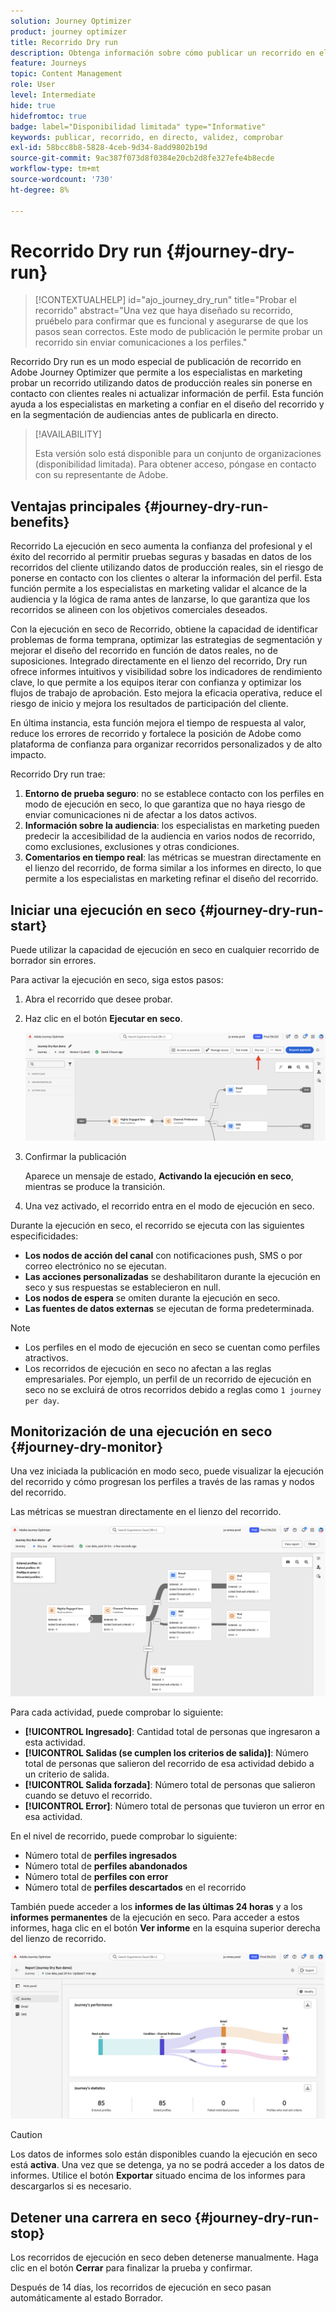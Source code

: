 ```yaml
---
solution: Journey Optimizer
product: journey optimizer
title: Recorrido Dry run
description: Obtenga información sobre cómo publicar un recorrido en el modo de ejecución en seco
feature: Journeys
topic: Content Management
role: User
level: Intermediate
hide: true
hidefromtoc: true
badge: label="Disponibilidad limitada" type="Informative"
keywords: publicar, recorrido, en directo, validez, comprobar
exl-id: 58bcc8b8-5828-4ceb-9d34-8add9802b19d
source-git-commit: 9ac387f073d8f0384e20cb2d8fe327efe4b8ecde
workflow-type: tm+mt
source-wordcount: '730'
ht-degree: 8%

---
```


# Recorrido Dry run {#journey-dry-run}

>[!CONTEXTUALHELP]
>id="ajo_journey_dry_run"
>title="Probar el recorrido"
>abstract="Una vez que haya diseñado su recorrido, pruébelo para confirmar que es funcional y asegurarse de que los pasos sean correctos. Este modo de publicación le permite probar un recorrido sin enviar comunicaciones a los perfiles."

Recorrido Dry run es un modo especial de publicación de recorrido en Adobe Journey Optimizer que permite a los especialistas en marketing probar un recorrido utilizando datos de producción reales sin ponerse en contacto con clientes reales ni actualizar información de perfil.  Esta función ayuda a los especialistas en marketing a confiar en el diseño del recorrido y en la segmentación de audiencias antes de publicarla en directo.


>[!AVAILABILITY]
>
>Esta versión solo está disponible para un conjunto de organizaciones (disponibilidad limitada). Para obtener acceso, póngase en contacto con su representante de Adobe.


## Ventajas principales {#journey-dry-run-benefits}

Recorrido La ejecución en seco aumenta la confianza del profesional y el éxito del recorrido al permitir pruebas seguras y basadas en datos de los recorridos del cliente utilizando datos de producción reales, sin el riesgo de ponerse en contacto con los clientes o alterar la información del perfil. Esta función permite a los especialistas en marketing validar el alcance de la audiencia y la lógica de rama antes de lanzarse, lo que garantiza que los recorridos se alineen con los objetivos comerciales deseados.

Con la ejecución en seco de Recorrido, obtiene la capacidad de identificar problemas de forma temprana, optimizar las estrategias de segmentación y mejorar el diseño del recorrido en función de datos reales, no de suposiciones. Integrado directamente en el lienzo del recorrido, Dry run ofrece informes intuitivos y visibilidad sobre los indicadores de rendimiento clave, lo que permite a los equipos iterar con confianza y optimizar los flujos de trabajo de aprobación. Esto mejora la eficacia operativa, reduce el riesgo de inicio y mejora los resultados de participación del cliente.

En última instancia, esta función mejora el tiempo de respuesta al valor, reduce los errores de recorrido y fortalece la posición de Adobe como plataforma de confianza para organizar recorridos personalizados y de alto impacto.

Recorrido Dry run trae:

1. **Entorno de prueba seguro**: no se establece contacto con los perfiles en modo de ejecución en seco, lo que garantiza que no haya riesgo de enviar comunicaciones ni de afectar a los datos activos.
1. **Información sobre la audiencia**: los especialistas en marketing pueden predecir la accesibilidad de la audiencia en varios nodos de recorrido, como exclusiones, exclusiones y otras condiciones.
1. **Comentarios en tiempo real**: las métricas se muestran directamente en el lienzo del recorrido, de forma similar a los informes en directo, lo que permite a los especialistas en marketing refinar el diseño del recorrido.

## Iniciar una ejecución en seco {#journey-dry-run-start}

Puede utilizar la capacidad de ejecución en seco en cualquier recorrido de borrador sin errores.

Para activar la ejecución en seco, siga estos pasos:

1. Abra el recorrido que desee probar.
1. Haz clic en el botón **Ejecutar en seco**.

   ![Iniciar la ejecución en seco del recorrido](assets/dry-run-button.png)

1. Confirmar la publicación

   Aparece un mensaje de estado, **Activando la ejecución en seco**, mientras se produce la transición.

1. Una vez activado, el recorrido entra en el modo de ejecución en seco.

Durante la ejecución en seco, el recorrido se ejecuta con las siguientes especificidades:

* **Los nodos de acción del canal** con notificaciones push, SMS o por correo electrónico no se ejecutan.
* **Las acciones personalizadas** se deshabilitaron durante la ejecución en seco y sus respuestas se establecieron en null.
* **Los nodos de espera** se omiten durante la ejecución en seco.
  <!--You can override the wait block timeouts, then if you have wait blocks duration longer than allowed dry run journey duration, then that branch will not execute completely.-->
* **Las fuentes de datos externas** se ejecutan de forma predeterminada.

>[!NOTE]
>
> * Los perfiles en el modo de ejecución en seco se cuentan como perfiles atractivos.
> * Los recorridos de ejecución en seco no afectan a las reglas empresariales. Por ejemplo, un perfil de un recorrido de ejecución en seco no se excluirá de otros recorridos debido a reglas como `1 journey per day`.

## Monitorización de una ejecución en seco {#journey-dry-monitor}

Una vez iniciada la publicación en modo seco, puede visualizar la ejecución del recorrido y cómo progresan los perfiles a través de las ramas y nodos del recorrido.

Las métricas se muestran directamente en el lienzo del recorrido.

![Supervisar la ejecución de la ejecución en seco de recorrido](assets/dry-run-metrics.png)

Para cada actividad, puede comprobar lo siguiente:

* **[!UICONTROL Ingresado]**: Cantidad total de personas que ingresaron a esta actividad.
* **[!UICONTROL Salidas (se cumplen los criterios de salida)]**: Número total de personas que salieron del recorrido de esa actividad debido a un criterio de salida.
* **[!UICONTROL Salida forzada]**: Número total de personas que salieron cuando se detuvo el recorrido.
* **[!UICONTROL Error]**: Número total de personas que tuvieron un error en esa actividad.


En el nivel de recorrido, puede comprobar lo siguiente:

* Número total de **perfiles ingresados**
* Número total de **perfiles abandonados**
* Número total de **perfiles con error**
* Número total de **perfiles descartados** en el recorrido

También puede acceder a los **informes de las últimas 24 horas** y a los **informes permanentes** de la ejecución en seco. Para acceder a estos informes, haga clic en el botón **Ver informe** en la esquina superior derecha del lienzo de recorrido.

![Acceda a los informes para la ejecución de la ejecución en seco de recorrido](assets/dry-run-report.png)

>[!CAUTION]
>
> Los datos de informes solo están disponibles cuando la ejecución en seco está **activa**.  Una vez que se detenga, ya no se podrá acceder a los datos de informes. Utilice el botón **Exportar** situado encima de los informes para descargarlos si es necesario.


## Detener una carrera en seco {#journey-dry-run-stop}

Los recorridos de ejecución en seco deben detenerse manualmente. Haga clic en el botón **Cerrar** para finalizar la prueba y confirmar.

Después de 14 días, los recorridos de ejecución en seco pasan automáticamente al estado Borrador.
